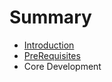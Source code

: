 # Summary

* [Introduction](documentation/Introduction.md)
* [PreRequisites](documentation/Prerequisites.md)
* Core Development

